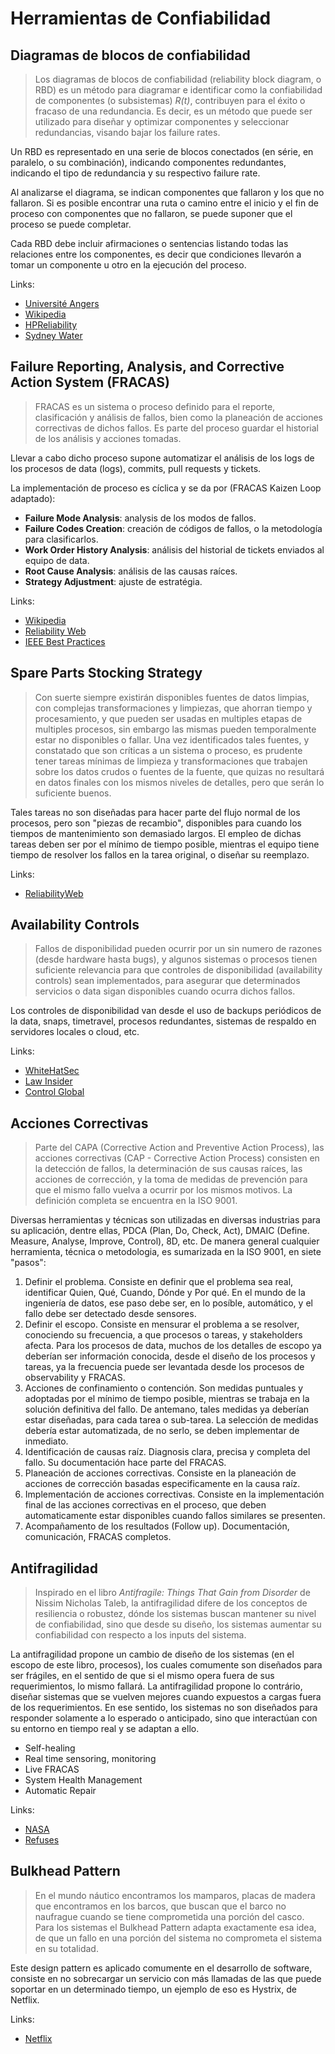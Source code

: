 # Herramientas de Confiabilidad

## Diagramas de blocos de confiabilidad
> Los diagramas de blocos de confiabilidad (reliability block diagram, o RBD) es un método para diagramar e identificar como la confiabilidad de componentes (o subsistemas) *R(t)*, contribuyen para el éxito o fracaso de una redundancia. Es decir, es un método que puede ser utilizado para diseñar y optimizar componentes y seleccionar redundancias, visando bajar los failure rates.

Un RBD es representado en una serie de blocos conectados (en série, en paralelo, o su combinación), indicando componentes redundantes, indicando el tipo de redundancia y su respectivo failure rate.

Al analizarse el diagrama, se indican componentes que fallaron y los que no fallaron. Si es posible encontrar una ruta o camino entre el inicio y el fin de proceso con componentes que no fallaron, se puede suponer que el proceso se puede completar.

Cada RBD debe incluir afirmaciones o sentencias listando todas las relaciones entre los componentes, es decir que condiciones llevarón a tomar un componente u otro en la ejecución del proceso.

Links:
* [Université Angers](https://moodle.univ-angers.fr/pluginfile.php/2071725/mod_resource/content/1/Reliability%20Engineering%20-%20ISMP%20-%20Chap%203%20-%20RBD.pdf)
* [Wikipedia](https://en.wikipedia.org/wiki/Reliability_block_diagram)
* [HPReliability](https://hpreliability.com/understanding-reliability-block-diagrams/)
* [Sydney Water](https://www.sydneywater.com.au/web/groups/publicwebcontent/documents/document/zgrf/mdq2/~edisp/dd_046415.pdf)

## Failure Reporting, Analysis, and Corrective Action System (FRACAS)
> FRACAS es un sistema o proceso definido para el reporte, clasificación y análisis de fallos, bien como la planeación de acciones correctivas de dichos fallos. Es parte del proceso guardar el historial de los análisis y acciones tomadas.

Llevar a cabo dicho proceso supone automatizar el análisis de los logs de los procesos de data (logs), commits, pull requests y tickets.

La implementación de proceso es cíclica y se da por (FRACAS Kaizen Loop adaptado):
* **Failure Mode Analysis**: analysis de los modos de fallos.
* **Failure Codes Creation**: creación de códigos de fallos, o la metodología para clasificarlos.
* **Work Order History Analysis**: análisis del historial de tickets enviados al equipo de data.
* **Root Cause Analysis**: análisis de las causas raíces.
* **Strategy Adjustment**: ajuste de estratégia.

Links:
* [Wikipedia](https://en.wikipedia.org/wiki/Failure_reporting,_analysis,_and_corrective_action_system)
* [Reliability Web](https://reliabilityweb.com/articles/entry/whats_the_fracas)
* [IEEE Best Practices](https://ieeexplore.ieee.org/abstract/document/1285523)

## Spare Parts Stocking Strategy
> Con suerte siempre existirán disponibles fuentes de datos limpias, con complejas transformaciones y limpiezas, que ahorran tiempo y procesamiento, y que pueden ser usadas en multiples etapas de multiples procesos, sin embargo las mismas pueden temporalmente estar no disponibles o fallar. Una vez identificados tales fuentes, y constatado que son críticas a un sistema o proceso, es prudente tener tareas mínimas de limpieza y transformaciones que trabajen sobre los datos crudos o fuentes de la fuente, que quizas no resultará en datos finales con los mismos niveles de detalles, pero que serán lo suficiente buenos.

Tales tareas no son diseñadas para hacer parte del flujo normal de los procesos, pero son "piezas de recambio", disponibles para cuando los tiempos de mantenimiento son demasiado largos. El empleo de dichas tareas deben ser por el mínimo de tiempo posible, mientras el equipo tiene tiempo de resolver los fallos en la tarea original, o diseñar su reemplazo.

Links:
* [ReliabilityWeb](https://reliabilityweb.com/articles/entry/how_to_develop_a_spare_parts_stocking_strategy)

## Availability Controls
> Fallos de disponibilidad pueden ocurrir por un sin numero de razones (desde hardware hasta bugs), y algunos sistemas o procesos tienen suficiente relevancia para que controles de disponibilidad (availability controls) sean implementados, para asegurar que determinados servicios o data sigan disponibles cuando ocurra dichos fallos.

Los controles de disponibilidad van desde el uso de backups periódicos de la data, snaps, timetravel, procesos redundantes, sistemas de respaldo en servidores locales o cloud, etc.

Links:
* [WhiteHatSec](https://www.whitehatsec.com/glossary/content/availability-controls)
* [Law Insider](https://www.lawinsider.com/clause/availability-control)
* [Control Global](https://www.controlglobal.com/assets/14WPpdf/140324-ISA-ControlSystemsHighAvailability.pdf)

## Acciones Correctivas
> Parte del CAPA (Corrective Action and Preventive Action Process), las acciones correctivas (CAP - Corrective Action Process) consisten en la detección de fallos, la determinación de sus causas raíces, las acciones de corrección, y la toma de medidas de prevención para que el mismo fallo vuelva a ocurrir por los mismos motivos. La definición completa se encuentra en la ISO 9001.

Diversas herramientas y técnicas son utilizadas en diversas industrias para su aplicación, dentre ellas, PDCA (Plan, Do, Check, Act), DMAIC (Define. Measure, Analyse, Improve, Control), 8D, etc. De manera general cualquier herramienta, técnica o metodologia, es sumarizada en la ISO 9001, en siete "pasos":

1. Definir el problema. Consiste en definir que el problema sea real, identificar Quien, Qué, Cuando, Dónde y Por qué. En el mundo de la ingeniería de datos, ese paso debe ser, en lo posíble, automático, y el fallo debe ser detectado desde sensores.
2. Definir el escopo. Consiste en mensurar el problema a se resolver, conociendo su frecuencia, a que procesos o tareas, y stakeholders afecta. Para los procesos de data, muchos de los detalles de escopo ya deberían ser información conocida, desde el diseño de los procesos y tareas, ya la frecuencia puede ser levantada desde los procesos de observability y FRACAS.
3. Acciones de confinamiento o contención. Son medidas puntuales y adoptadas por el mínimo de tiempo posible, mientras se trabaja en la solución definitiva del fallo. De antemano, tales medidas ya deberían estar diseñadas, para cada tarea o sub-tarea. La selección de medidas debería estar automatizada, de no serlo, se deben implementar de inmediato.
4. Identificación de causas raíz. Diagnosis clara, precisa y completa del fallo. Su documentación hace parte del FRACAS.
5. Planeación de acciones correctivas. Consiste en la planeación de acciones de corrección basadas especificamente en la causa raíz.
6. Implementación de acciones correctivas. Consiste en la implementación final de las acciones correctivas en el proceso, que deben automaticamente estar disponibles cuando fallos similares se presenten.
7. Acompañamento de los resultados (Follow up). Documentación, comunicación, FRACAS completos.

## Antifragilidad
> Inspirado en el libro *Antifragile: Things That Gain from Disorder* de Nissim Nicholas Taleb, la antifragilidad difere de los conceptos de resiliencia o robustez, dónde los sistemas buscan mantener su nivel de confiabilidad, sino que desde su diseño, los sistemas aumentar su confiabilidad con respecto a los inputs del sistema.

La antifragilidad propone un cambio de diseño de los sistemas (en el escopo de este libro, procesos), los cuales comumente son diseñados para ser frágiles, en el sentido de que si el mismo opera fuera de sus requerimientos, lo mismo fallará. La antifragilidad propone lo contrário, diseñar sistemas que se vuelven mejores cuando expuestos a cargas fuera de los requerimientos. En ese sentido, los sistemas no son diseñados para responder solamente a lo esperado o anticipado, sino que interactúan con su entorno en tiempo real y se adaptan a ello.

* Self-healing
* Real time sensoring, monitoring
* Live FRACAS
* System Health Management
* Automatic Repair

Links:
* [NASA](https://ntrs.nasa.gov/api/citations/20140010075/downloads/20140010075.pdf)
* [Refuses](https://refuses.github.io/preprints/antifragile.pdf)

## Bulkhead Pattern
> En el mundo náutico encontramos los mamparos, placas de madera que encontramos en los barcos, que buscan que el barco no naufrague cuando se tiene comprometida una porción del casco. Para los sistemas el Bulkhead Pattern adapta exactamente esa idea, de que un fallo en una porción del sistema no comprometa el sistema en su totalidad.

Este design pattern es aplicado comumente en el desarrollo de software, consiste en no sobrecargar un servicio con más llamadas de las que puede soportar en un determinado tiempo, un ejemplo de eso es Hystrix, de Netflix.

Links:
* [Netflix](https://github.com/Netflix/Hystrix/wiki/How-it-Works)